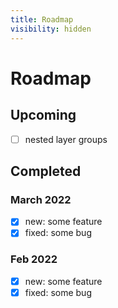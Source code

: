```yaml
---
title: Roadmap
visibility: hidden
---
```


# Roadmap

## Upcoming

- [ ] nested layer groups

## Completed

### March 2022

- [x] new: some feature
- [x] fixed: some bug

### Feb 2022

- [x] new: some feature
- [x] fixed: some bug
